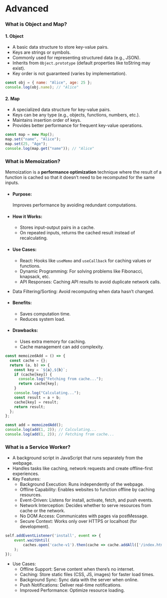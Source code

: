 # Advanced

### What is Object and Map?
#### 1. Object
 - A basic data structure to store key-value pairs.
 - Keys are strings or symbols.
 - Commonly used for representing structured data (e.g., JSON).
 - Inherits from `Object.prototype` (default properties like toString may exist).
 - Key order is not guaranteed (varies by implementation).
```jsx
const obj = { name: "Alice", age: 25 };
console.log(obj.name); // "Alice"
```
#### 2. Map
 - A specialized data structure for key-value pairs.
 - Keys can be any type (e.g., objects, functions, numbers, etc.).
 - Maintains insertion order of keys.
 - Provides better performance for frequent key-value operations.
```jsx
const map = new Map();
map.set("name", "Alice");
map.set(25, "Age");
console.log(map.get("name")); // "Alice"
```

### What is Memoization?

Memoization is a **performance optimization** technique where the result of a function is cached so that it doesn’t need to be recomputed for the same inputs.

- #### Purpose:
  Improves performance by avoiding redundant computations.

- #### How it Works:
  - Stores input-output pairs in a cache.
  - On repeated inputs, returns the cached result instead of recalculating.

- #### Use Cases:
  - React:
  Hooks like ```useMemo``` and ``useCallback`` for caching values or functions.
  - Dynamic Programming:
  For solving problems like Fibonacci, knapsack, etc.
  - API Responses:
  Caching API results to avoid duplicate network calls.
 - Data Filtering/Sorting:
  Avoid recomputing when data hasn’t changed.

- #### Benefits:
  - Saves computation time.
  - Reduces system load.

- #### Drawbacks:

  - Uses extra memory for caching.
  - Cache management can add complexity.

```js
const memoizedAdd = () => {
  const cache = {};
  return (a, b) => {
    const key = `${a},${b}`;
    if (cache[key]) {
      console.log("Fetching from cache...");
      return cache[key];
    }
    console.log("Calculating...");
    const result = a + b;
    cache[key] = result;
    return result;
  };
};

const add = memoizedAdd();
console.log(add(1, 2)); // Calculating...
console.log(add(1, 2)); // Fetching from cache...
```
### What is a Service Worker?
- A background script in JavaScript that runs separately from the webpage.
- Handles tasks like caching, network requests and create offline-first experiences.
- Key Features:
  - Background Execution: Runs independently of the webpage.
  - Offline Capability: Enables websites to function offline by caching resources.
  - Event-Driven: Listens for install, activate, fetch, and push events.
  - Network Interception: Decides whether to serve resources from cache or the network.
  - No DOM Access: Communicates with pages via postMessage.
  - Secure Context: Works only over HTTPS or localhost (for development).
```js
self.addEventListener('install', event => {
    event.waitUntil(
        caches.open('cache-v1').then(cache => cache.addAll(['/index.html', '/style.css']))
    );
});
```
- Use Cases:
  - Offline Support: Serve content when there’s no internet.
  - Caching: Store static files (CSS, JS, images) for faster load times.
  - Background Sync: Sync data with the server when online.
  - Push Notifications: Deliver real-time notifications.
  - Improved Performance: Optimize resource loading. 